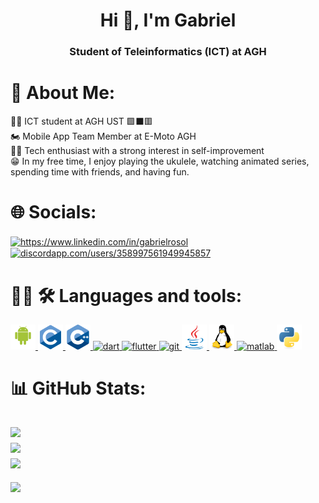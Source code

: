 <h1 align="center">Hi 👋, I'm Gabriel</h1>
<h3 align="center">Student of Teleinformatics (ICT) at AGH</h3>

# 💫 About Me:
👨‍🎓 ICT student at AGH UST 🟩⬛️🟥 <br> 🏍️ Mobile App Team Member at E-Moto AGH<br> 👨‍💻 Tech enthusiast with a strong interest in self-improvement <br>😁 In my free time, I enjoy playing the ukulele, watching animated series, spending time with friends, and having fun.


# 🌐 Socials:
<p align="left">
<a href="https://www.linkedin.com/in/gabrielrosol" target="blank"><img align="center" src="https://raw.githubusercontent.com/rahuldkjain/github-profile-readme-generator/master/src/images/icons/Social/linked-in-alt.svg" alt="https://www.linkedin.com/in/gabrielrosol" height="40" width="40" /></a>
 <a href="discordapp.com/users/358997561949945857" target="blank"><img align="center" src="https://raw.githubusercontent.com/rahuldkjain/github-profile-readme-generator/master/src/images/icons/Social/discord.svg" alt="discordapp.com/users/358997561949945857" height="40" width="40" /></a>
</p>

# 👨‍💻 🛠️ Languages and tools:
<p align="left"> <a href="https://developer.android.com" target="_blank" rel="noreferrer"> <img src="https://raw.githubusercontent.com/devicons/devicon/master/icons/android/android-original-wordmark.svg" alt="android" width="40" height="40"/> </a> <a href="https://www.cprogramming.com/" target="_blank" rel="noreferrer"> <img src="https://raw.githubusercontent.com/devicons/devicon/master/icons/c/c-original.svg" alt="c" width="40" height="40"/> </a> <a href="https://www.w3schools.com/cpp/" target="_blank" rel="noreferrer"> <img src="https://raw.githubusercontent.com/devicons/devicon/master/icons/cplusplus/cplusplus-original.svg" alt="cplusplus" width="40" height="40"/> </a> <a href="https://dart.dev" target="_blank" rel="noreferrer"> <img src="https://www.vectorlogo.zone/logos/dartlang/dartlang-icon.svg" alt="dart" width="40" height="40"/> </a>  <a href="https://flutter.dev" target="_blank" rel="noreferrer"> <img src="https://www.vectorlogo.zone/logos/flutterio/flutterio-icon.svg" alt="flutter" width="40" height="40"/> </a> <a href="https://git-scm.com/" target="_blank" rel="noreferrer"> <img src="https://www.vectorlogo.zone/logos/git-scm/git-scm-icon.svg" alt="git" width="40" height="40"/> </a> <a href="https://www.java.com" target="_blank" rel="noreferrer"> <img src="https://raw.githubusercontent.com/devicons/devicon/master/icons/java/java-original.svg" alt="java" width="40" height="40"/> </a> <a href="https://www.linux.org/" target="_blank" rel="noreferrer"> <img src="https://raw.githubusercontent.com/devicons/devicon/master/icons/linux/linux-original.svg" alt="linux" width="40" height="40"/> </a> <a href="https://www.mathworks.com/" target="_blank" rel="noreferrer"> <img src="https://upload.wikimedia.org/wikipedia/commons/2/21/Matlab_Logo.png" alt="matlab" width="40" height="40"/> </a> <a href="https://www.python.org" target="_blank" rel="noreferrer"> <img src="https://raw.githubusercontent.com/devicons/devicon/master/icons/python/python-original.svg" alt="python" width="40" height="40"/> </a> </p>

# 📊 GitHub Stats:
![](https://github-readme-stats.vercel.app/api?username=MrReiji&theme=radical&hide_border=false&include_all_commits=false&count_private=false)<br/>
![](https://github-readme-streak-stats.herokuapp.com/?user=MrReiji&theme=radical&hide_border=false)<br/>
![](https://github-readme-stats.vercel.app/api/top-langs/?username=MrReiji&theme=radical&hide_border=false&include_all_commits=false&count_private=false&layout=compact)
---

[![](https://visitcount.itsvg.in/api?id=MrReiji&icon=0&color=0)](https://visitcount.itsvg.in)
